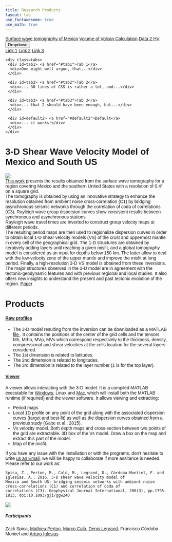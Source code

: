 ```yaml
---
title: Research Products
layout: tab
use_fontawesome: true
use_math: true
---
```



<html>
<head>
<meta name="viewport" content="width=device-width, initial-scale=1">
<link rel="stylesheet" href="https://cdnjs.cloudflare.com/ajax/libs/font-awesome/4.7.0/css/font-awesome.min.css">
<style>
body {
  font-family: Arial, Helvetica, sans-serif;
}


  
div.example {border: #603 dotted; padding: 0.6em; margin: 1em 2em}

/* First example */
div.items p:not(:target) {display: none}
div.items p:target {display: block; outline: none}
p.menu {margin: 0; padding: 0.4em; background: silver; color: black}
p.menu a {color: black; border: thin outset silver; padding: 0.1em 0.3em}
div.items p {height: 6em; overflow: auto; text-align: center; margin: 0}
#item1 {color: red}
#item2 {color: green}
#item3 {color: blue}

/* Tabbed example */
div.tabs {
  min-height: 7em;		/* No height: can grow if :target doesn't work */
  position: relative;		/* Establish a containing block */
  line-height: 1;		/* Easier to calculate with */
  z-index: 0}			/* So that we can put other things behind */
div.tabs > div {
  display: inline}		/* We want the buttons all on one line */
div.tabs > div > a {
  color: black;			/* Looks more like a button than a link */
  background: #CCC;		/* Active tabs are light gray */
  padding: 0.2em;		/* Some breathing space */
  border: 0.1em outset #BBB;	/* Make it look like a button */
  border-bottom: 0.1em solid #CCC} /* Visually connect tab and tab body */
div.tabs > div:not(:target) > a {
  border-bottom: none;		/* Make the bottom border disappear */
  background: #999}		/* Inactive tabs are dark gray */
div.tabs > div:target > a,	/* Apply to the targeted item or... */
:target #default2 > a {		/* ... to the default item */
  border-bottom: 0.1em solid #CCC; /* Visually connect tab and tab body */
  background: #CCC}		/* Active tab is light gray */
div.tabs > div > div {
  background: #CCC;		/* Light gray */
  z-index: -2;			/* Behind, because the borders overlap */
  left: 0; top: 1.3em;		/* The top needs some calculation... */
  bottom: 0; right: 0;		/* Other sides flush with containing block */
  overflow: auto;		/* Scroll bar if needed */
  padding: 0.3em;		/* Looks better */
  border: 0.1em outset #BBB}	/* 3D look */
div.tabs > div:not(:target) > div { /* Protect CSS1 & CSS2 browsers */
  position: absolute }		/* All these DIVs overlap */
div.tabs > div:target > div, :target #default2 > div {
  position: absolute;		/* All these DIVs overlap */
  z-index: -1}			/* Raise it above the others */

div.tabs :target {
  outline: none}


.navbar {
  overflow: hidden;
  background-color: #333;
}

.navbar a {
  float: left;
  font-size: 16px;
  color: white;
  text-align: center;
  padding: 14px 16px;
  text-decoration: none;
}

.dropdown {
  float: left;
  overflow: hidden;
}

.dropdown .dropbtn {
  font-size: 16px;  
  border: none;
  outline: none;
  color: white;
  padding: 14px 16px;
  background-color: inherit;
  font-family: inherit;
  margin: 0;
}

.navbar a:hover, .dropdown:hover .dropbtn {
  background-color: red;
}

.dropdown-content {
  display: none;
  position: absolute;
  background-color: #f9f9f9;
  min-width: 160px;
  box-shadow: 0px 8px 16px 0px rgba(0,0,0,0.2);
  z-index: 1;
}

.dropdown-content a {
  float: none;
  color: black;
  padding: 12px 16px;
  text-decoration: none;
  display: block;
  text-align: left;
}

.dropdown-content a:hover {
  background-color: #ddd;
}

.dropdown:hover .dropdown-content {
  display: block;
}
</style>
</head>
<body>
<div class="navbar">
  <a href="#tomomex.html">Surface wave tomography of Mexico</a>
  <a href="#news">Volume of Volcan Calculation</a>
  <a href="#news">Data 2 HV</a>
  <div class="dropdown">
    <button class="dropbtn">Dropdown 
      <i class="fa fa-caret-down"></i>
    </button>
    <div class="dropdown-content">
      <a href="#">Link 1</a>
      <a href="#">Link 2</a>
      <a href="#">Link 3</a>
    </div>
  </div> 
</div> 

</body>

    <div class=tabs>
     <div id=tab1> <a href="#tab1">Tab 1</a>
      <div>One might well argue, that...</div>
     </div>

     <div id=tab2> <a href="#tab2">Tab 2</a>
      <div>... 30 lines of CSS is rather a lot, and...</div>
     </div>

     <div id=tab3> <a href="#tab3">Tab 3</a>
      <div>... that 2 should have been enough, but...</div>
     </div>

     <div id=default2> <a href="#default2">Default</a>
      <div>... it works!</div>
     </div>
    </div>
   </div>


<!-- Research -->
<h1 class="section-title">3-D Shear Wave Velocity Model of Mexico and South US</h1>

<div class="row content-row">
<div class="col-12 col-sm-5 image-wrapper">
    <img src="{{ site.baseurl }}/images/mexsections.png">
</div>
<div class="col-12 col-sm-7">
<a href="https://academic.oup.com/gji/article-abstract/206/3/1795/2583531" target="_blank">This work</a> presents the results obtained from the surface wave tomography for a region covering Mexico and the southern United States with a resolution of 0.4° on a square grid.<br />
The tomography is obtained by using an innovative strategy to enhance the resolution obtained from ambient noise cross-correlation (C1) by bridging asynchronous seismic networks through the correlation of coda of correlations (C3). Rayleigh wave group dispersion curves show consistent results between synchronous and asynchronous stations.<br />
Rayleigh wave travel times are inverted to construct group velocity maps at different periods.<br />
The resulting period maps are then used to regionalize dispersion curves in order to obtain local 1-D shear velocity models (VS) of the crust and uppermost mantle in every cell of the geographical grid. The 1-D structures are obtained by iteratively adding layers until reaching a given misfit, and a global tomography model is considered as an input for depths below 150 km. The latter allow to deal with the low-velocity zone of the upper mantle and improve the misfit at long period. Finally, a high-resolution 3-D VS model is obtained from these inversions.<br />
The major structures observed in the 3-D model are in agreement with the tectonic-geodynamic features and with previous regional and local studies. It also offers new insights to understand the present and past tectonic evolution of the region. <a href="https://drive.google.com/open?id=1VpnLGRPXc2c2VhYlfmyeVx0nQOv0lvJG" target="_blank"><i class="fa fa-file"></i> Paper</a>
</div>

<div>
<h1> Products </h1>
<h4><u>Raw profiles</u></h4>
<div class="row content-row">

<div class="col-12 col-sm-12"><ul>
<li>The 3-D model resulting from the inversion can be downloaded as a MATLAB <a href="https://github.com/zackspica/zackspica.github.io/releases/tag/Models" target="_blank"><i class="fa fa-save"></i> file </a>. It contains the positions of the center of the grid cells and the tensors Mh, Mrho, MVp, MVs which correspond respectively to the thickness, density, compressional and shear velocities at the cells location for the several layers considered.</li>
<li>The 1st dimension is related to latitudes.</li>
<li>The 2nd dimension is related to longitudes.</li>
<li>The 3rd dimension is related to the layer number (1 is for the top layer).</li></ul>


<h4><u>Viewer </u></h4>
A viewer allows interacting with the 3-D model. It is a compiled MATLAB executable for <a href="https://github.com/zackspica/zackspica.github.io/releases/tag/final" target="_blank"><i class="fa Windows"></i>Windows</a>, Linux and <a href="https://github.com/zackspica/zackspica.github.io/releases/tag/finalMac" target="_blank"><i class="fa Apple"></i>Mac</a>, which will install both the MATLAB runtime (if required) and the viewer software. It allows viewing and extracting: <ul>
<li>Period maps</li> 
<li>Local 1D profile on any point of the grid along with the associated dispersion curves (target and best-fit) as well as the dispersion curves obtained from a previous study (Gaite et al., 2015).</li>
<li>Vs velocity model. Both depth maps and cross-section between two points of the grid are extractable. 3D box of the Vs model. Draw a box on the map and extract this part of the model.</li>
<li>Map of the misfit.</li></ul>
If you have any issue with the installation or with the programs, don’t hesitate to write <a href="mailto:mathieuperton@gmail.com;zspica@stanford.edu;"> <i class="far fa-envelope"></i> us an Email</a>, we will be happy to collaborate if more assitance is needed. Please refer to our work as:
<pre class="code">
<span><code>Spica, Z., Perton, M., Calò, M., Legrand, D., Córdoba-Montiel, F. and Iglesias, A., 2016. 3-D shear wave velocity model of 
Mexico and South US: bridging seismic networks with ambient noise cross-correlations (C1) and correlation of coda of 
correlations (C3). Geophysical Journal International, 206(3), pp.1795-1813, doi:10.1093/gji/ggw240</code></span>
</pre>

<div class="col-12 col-sm-12 image-wrapper">
    <img src="{{ site.baseurl }}/images/vidsures.gif">
</div>
</div>


<div>
<h5> Participants </h5>
Zack Spica, <a href="http://www.igum.unam.mx/mperton/" target="_blank">Mathieu Perton</a>, 
<a href="http://marcocalo.weebly.com/" target="_blank">Marco Calò</a>, <a href="https://scholar.google.es/citations?user=8GVIsq8AAAAJ&hl=es" target="_blank">Denis Legrand</a>, Francisco Córdoba Montiel and  <a href="http://www.geofisica.unam.mx/sismologia/index.php/users/view/6" target="_blank">Arturo Iglesias</a>
</div>

</html>




